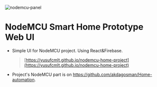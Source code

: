 ![nodemcu-panel](https://user-images.githubusercontent.com/58252790/105617545-c8a8ba80-5def-11eb-92a0-4bb83198d4f7.png)

# NodeMCU Smart Home Prototype Web UI

- Simple UI for NodeMCU project. Using React&Firebase.
  > [https://yusufcmlt.github.io/nodemcu-home-project](https://yusufcmlt.github.io/nodemcu-home-project)
- Project's NodeMCU part is on https://github.com/akdagosman/Home-automation.
